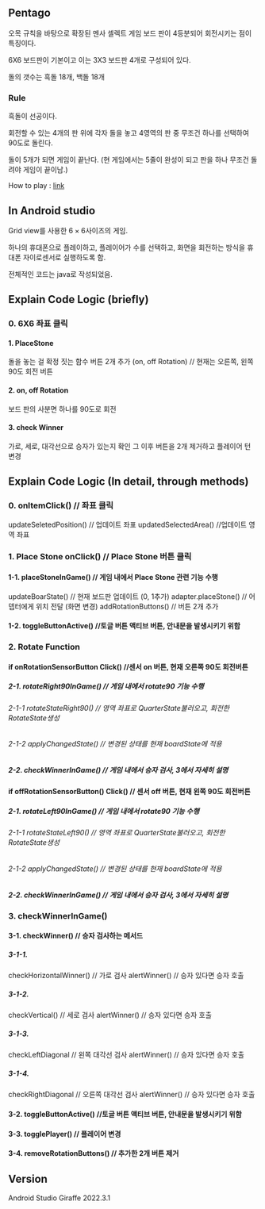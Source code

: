 ## Pentago

오목 규칙을 바탕으로 확장된 멘사 셀렉트 게임
보드 판이 4등분되어 회전시키는 점이 특징이다.

6X6 보드판이 기본이고 이는 3X3 보드판 4개로 구성되어 있다. 

돌의 갯수는 흑돌 18개, 백돌 18개

### Rule
흑돌이 선공이다. 

회전할 수 있는 4개의 판 위에 각자 돌을 놓고 4영역의 판 중 무조건 하나를 선택하여 90도로 돌린다. 

돌이 5개가 되면 게임이 끝난다. 
(현 게임에서는 5줄이 완성이 되고 판을 하나 무조건 돌려야 게임이 끝이남.)

How to play : [link](https://youtu.be/y0kBs4-DNe8?si=3p1jdFBd5fvtXh9S)



## In Android studio
Grid view를 사용한 $6 \times 6$사이즈의 게임. 

하나의 휴대폰으로 플레이하고, 플레이어가 수를 선택하고, 화면을 회전하는 방식을 휴대폰 자이로센서로 실행하도록 함.

전체적인 코드는 java로 작성되었음. 

## Explain Code Logic (briefly)

### 0. 6X6 좌표 클릭 
#### 1. PlaceStone 
돌을 놓는 걸 확정 짓는 함수
버튼 2개 추가 (on, off Rotation) // 현재는 오른쪽, 왼쪽 90도 회전 버튼

#### 2. on, off Rotation 
보드 판의 사분면 하나를 90도로 회전

#### 3. check Winner
가로, 세로, 대각선으로 승자가 있는지 확인
그 이후 버튼을 2개 제거하고
플레이어 턴 변경 

## Explain Code Logic (In detail, through methods)

### 0. onItemClick() // 좌표 클릭
updateSeletedPosition() // 업데이트 좌표 
updatedSelectedArea() //업데이트 영역 좌표

### 1. Place Stone onClick() // Place Stone 버튼 클릭

#### 1-1. placeStoneInGame() // 게임 내에서 Place Stone 관련 기능 수행
updateBoarState() // 현재 보드판 업데이트 (0, 1추가)
adapter.placeStone() // 어뎁터에게 위치 전달 (화면 변경)
addRotationButtons() // 버튼 2개 추가 
#### 1-2. toggleButtonActive() //토글 버튼 액티브 버튼, 안내문을 발생시키기 위함


### 2. Rotate Function 
#### if onRotationSensorButton Click() //센서 on 버튼, 현재 오른쪽 90도 회전버튼

##### 2-1. rotateRight90InGame() // 게임 내에서 rotate90 기능 수행
###### 2-1-1 rotateStateRight90() // 영역 좌표로 QuarterState불러오고, 회전한 RotateState생성
###### 2-1-2 applyChangedState() // 변경된 상태를 현재 boardState에 적용

##### 2-2. checkWinnerInGame() // 게임 내에서 승자 검사, 3에서 자세히 설명

#### if offRotationSensorButton() Click() // 센서 off 버튼, 현재 왼쪽 90도 회전버튼

##### 2-1. rotateLeft90InGame() // 게임 내에서 rotate90 기능 수행
###### 2-1-1 rotateStateLeft90() // 영역 좌표로 QuarterState불러오고, 회전한 RotateState생성
###### 2-1-2 applyChangedState() // 변경된 상태를 현재 boardState에 적용

##### 2-2. checkWinnerInGame() // 게임 내에서 승자 검사, 3에서 자세히 설명

### 3. checkWinnerInGame() 
#### 3-1. checkWinner() // 승자 검사하는 메서드
##### 3-1-1.
checkHorizontalWinner() // 가로 검사
alertWinner() // 승자 있다면 승자 호출
##### 3-1-2.
checkVertical() // 세로 검사
alertWinner() // 승자 있다면 승자 호출
##### 3-1-3. 
checkLeftDiagonal // 왼쪽 대각선 검사
alertWinner() // 승자 있다면 승자 호출
##### 3-1-4. 
checkRightDiagonal // 오른쪽 대각선 검사
alertWinner() // 승자 있다면 승자 호출
#### 3-2. toggleButtonActive() //토글 버튼 액티브 버튼, 안내문을 발생시키기 위함
#### 3-3. togglePlayer() // 플레이어 변경
#### 3-4. removeRotationButtons() // 추가한 2개 버튼 제거 

## Version


Android Studio Giraffe 2022.3.1